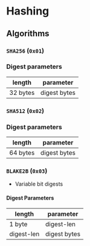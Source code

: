 # Hashing

## Algorithms

### `SHA256` (`0x01`)

### Digest parameters

| length   | parameter    |
| -------- | ------------ |
| 32 bytes | digest bytes |

### `SHA512` (`0x02`)

### Digest parameters

| length   | parameter    |
| -------- | ------------ |
| 64 bytes | digest bytes |

### `BLAKE2B` (`0x03`)

- Variable bit digests

#### Digest Parameters

| length     | parameter    |
| ---------- | ------------ |
| 1 byte     | digest-len   |
| digest-len | digest bytes |
